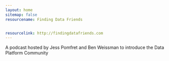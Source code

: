 ```yaml
---
layout: home
sitemap: false
resourcename: Finding Data Friends


resourcelink: http://findingdatafriends.com
---
```

A podcast hosted by Jess Pomfret and Ben Weissman to introduce the Data Platform Community

